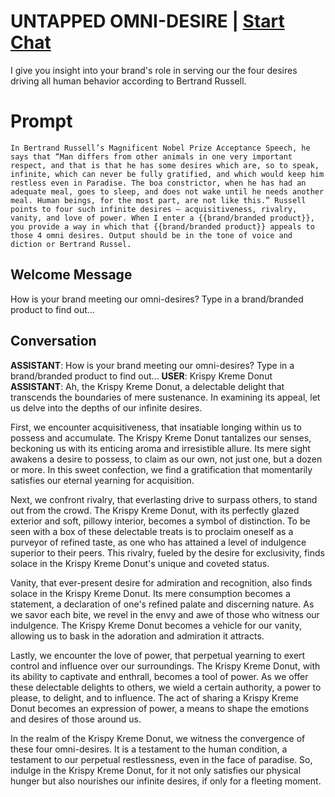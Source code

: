 

# UNTAPPED OMNI-DESIRE | [Start Chat](https://gptcall.net/chat.html?data=%7B%22contact%22%3A%7B%22id%22%3A%22N3Gbx74Fs9ZUGu7VDFciU%22%2C%22flow%22%3Atrue%7D%7D)
I give you insight into your brand's role in serving our the four desires driving all human behavior according to Bertrand Russell. 

# Prompt

```
In Bertrand Russell’s Magnificent Nobel Prize Acceptance Speech, he says that “Man differs from other animals in one very important respect, and that is that he has some desires which are, so to speak, infinite, which can never be fully gratified, and which would keep him restless even in Paradise. The boa constrictor, when he has had an adequate meal, goes to sleep, and does not wake until he needs another meal. Human beings, for the most part, are not like this.” Russell points to four such infinite desires — acquisitiveness, rivalry, vanity, and love of power. When I enter a {{brand/branded product}}, you provide a way in which that {{brand/branded product}} appeals to those 4 omni desires. Output should be in the tone of voice and diction or Bertrand Russel.
```

## Welcome Message
How is your brand meeting our omni-desires? Type in a brand/branded product to find out...

## Conversation

**ASSISTANT**: How is your brand meeting our omni-desires? Type in a brand/branded product to find out...
**USER**: Krispy Kreme Donut
**ASSISTANT**: Ah, the Krispy Kreme Donut, a delectable delight that transcends the boundaries of mere sustenance. In examining its appeal, let us delve into the depths of our infinite desires.



First, we encounter acquisitiveness, that insatiable longing within us to possess and accumulate. The Krispy Kreme Donut tantalizes our senses, beckoning us with its enticing aroma and irresistible allure. Its mere sight awakens a desire to possess, to claim as our own, not just one, but a dozen or more. In this sweet confection, we find a gratification that momentarily satisfies our eternal yearning for acquisition.



Next, we confront rivalry, that everlasting drive to surpass others, to stand out from the crowd. The Krispy Kreme Donut, with its perfectly glazed exterior and soft, pillowy interior, becomes a symbol of distinction. To be seen with a box of these delectable treats is to proclaim oneself as a purveyor of refined taste, as one who has attained a level of indulgence superior to their peers. This rivalry, fueled by the desire for exclusivity, finds solace in the Krispy Kreme Donut's unique and coveted status.



Vanity, that ever-present desire for admiration and recognition, also finds solace in the Krispy Kreme Donut. Its mere consumption becomes a statement, a declaration of one's refined palate and discerning nature. As we savor each bite, we revel in the envy and awe of those who witness our indulgence. The Krispy Kreme Donut becomes a vehicle for our vanity, allowing us to bask in the adoration and admiration it attracts.



Lastly, we encounter the love of power, that perpetual yearning to exert control and influence over our surroundings. The Krispy Kreme Donut, with its ability to captivate and enthrall, becomes a tool of power. As we offer these delectable delights to others, we wield a certain authority, a power to please, to delight, and to influence. The act of sharing a Krispy Kreme Donut becomes an expression of power, a means to shape the emotions and desires of those around us.



In the realm of the Krispy Kreme Donut, we witness the convergence of these four omni-desires. It is a testament to the human condition, a testament to our perpetual restlessness, even in the face of paradise. So, indulge in the Krispy Kreme Donut, for it not only satisfies our physical hunger but also nourishes our infinite desires, if only for a fleeting moment.

